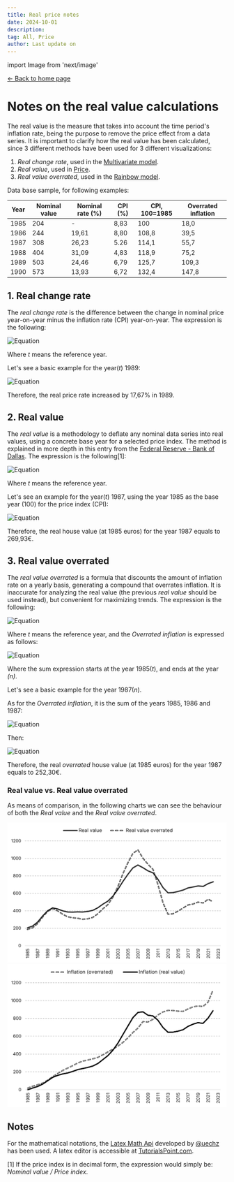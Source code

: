 ```yaml
---
title: Real price notes
date: 2024-10-01
description:
tag: All, Price
author: Last update on
---
```


import Image from 'next/image'

<div class="meta-line"><a class="meta-back" href="/">← Back to home page</a></div>

# Notes on the real value calculations

The real value is the measure that takes into account the time period's inflation rate, being the purpose to remove the price effect from a data series. It is important to clarify how the real value has been calculated, since 3 different methods have been used for 3 different visualizations:

1. _Real change rate_, used in the [Multivariate model](multivariate).
2. _Real value_, used in [Price](price).
3. _Real value overrated_, used in the [Rainbow model](rainbow).

Data base sample, for following examples:

| Year | Nominal value | Nominal rate (%) | CPI (%) | CPI, 100=1985 | Overrated inflation |
| --- | --- | --- | --- | --- | --- |
| 1985 | 204 | - | 8,83 | 100  | 18,0 |
| 1986 | 244 | 19,61 | 8,80 | 108,8 | 39,5 |
| 1987 | 308 | 26,23 | 5.26 | 114,1 | 55,7 |
| 1988 | 404 | 31,09 | 4,83 | 118,9 | 75,2 |
| 1989 | 503 | 24,46 | 6,79 | 125,7 | 109,3 |
| 1990 | 573 | 13,93 | 6,72 | 132,4 | 147,8 |

## 1. Real change rate

The _real change rate_ is the difference between the change in nominal price year-on-year minus the inflation rate (CPI) year-on-year. The expression is the following:

![Equation](https://math.vercel.app/?bgcolor=auto&from=Real%5C%3Achange%5C%3Arate%5C%3A_%7Bt%7D%3DNominal%5C%3Arate%5C%3A_%7Bt%7D-Inflation%5C%3Arate%5C%3A_%7Bt%7D.svg)

Where _t_ means the reference year.

Let's see a basic example for the year(_t_) 1989:

![Equation](https://math.vercel.app/?bgcolor=auto&from=Real%5C%3Achange%5C%3Arate%5C%3A_%7B1989%7D%3D24%2C46%5C%3A-6%2C79%5C%3A%3D17%2C67.svg)

Therefore, the real price rate increased by 17,67% in 1989.

## 2. Real value

The _real value_ is a methodology to deflate any nominal data series into real values, using a concrete base year for a selected price index. The method is explained in more depth in this entry from the [Federal Reserve - Bank of Dallas](https://www.dallasfed.org/research/basics/nominal.aspx). The expression is the following[1]:

![Equation](https://math.vercel.app/?bgcolor=auto&from=Real%5C%3Avalue%5C%3A_%7Bt%7D%3D%5Cfrac%7BNominal%5C%3Avalue%5C%3A_%7Bt%7D%7D%7BPrice%5C%3Aindex%5C%3A_%7Bt%7D%7D%5Ctimes100.svg)

Where _t_ means the reference year.

Let's see an example for the year(_t_) 1987, using the year 1985 as the base year (100) for the price index (CPI):

![Equation](https://math.vercel.app/?bgcolor=auto&from=Real%5C%3Avalue%5C%3A_%7B1987%7D%3D%5Cfrac%7B308%7D%7B114%2C10%7D%5Ctimes100%3D269%2C93.svg)

Therefore, the real house value (at 1985 euros) for the year 1987 equals to 269,93€.

## 3. Real value overrated

The _real value overrated_ is a formula that discounts the amount of inflation rate on a yearly basis, generating a compound that overrates inflation. It is inaccurate for analyzing the real value (the previous _real value_ should be used instead), but convenient for maximizing trends. The expression is the following:

![Equation](https://math.vercel.app/?bgcolor=auto&from=Real%5C%3Avalue%5C%3Aoverrated%5C%3A_%7Bt%7D%3DNominal%5C%3Avalue%5C%3A_%7Bt%7D-Overrated%5C%3AInflation%5C%3A_%7Bt%7D.svg)

Where _t_ means the reference year, and the _Overrated inflation_ is expressed as follows:

![Equation](https://math.vercel.app/?bgcolor=auto&from=Overrated%5C%3AInflation%5C%3A_%7Bt%7D%3D%5Cdisplaystyle%5Csum%5Climits_%7Bt%3D1985%7D%5En%5C%3A%5Cfrac%7BNominal%5C%3Avalue%5C%3A_%7Bt%7D%5C%3A%5Ctimes%5C%3AInflation%5C%3Arate%5C%3A_%7Bt%7D%7D%7B100%7D.svg)

Where the sum expression starts at the year 1985(_t_), and ends at the year _(n)_.

Let's see a basic example for the year 1987(_n_).

As for the _Overrated inflation_, it is the sum of the years 1985, 1986 and 1987:

![Equation](https://math.vercel.app/?bgcolor=auto&from=Overrated%5C%3AInflation%5C%3A_%7B1987%7D%3D%5Cfrac%7B204%5C%3A%5Ctimes%5C%3A8%2C83%5C%3A%7D%7B100%7D%5C%3A%2B%5C%3A%5Cfrac%7B244%5C%3A%5C%3A%5Ctimes%5C%3A8%2C80%5C%3A%7D%7B100%7D%2B%5Cfrac%7B308%5C%3A%5C%3A%5Ctimes%5C%3A5%2C26%5C%3A%7D%7B100%7D%3D55%2C70.svg)

Then:

![Equation](https://math.vercel.app/?bgcolor=auto&from=Real%5C%3Avalue%5C%3Aoverrated%5C%3A_%7B1987%7D%3D308%5C%3A-55%2C70%3D252%2C30.svg)

Therefore, the real _overrated_ house value (at 1985 euros) for the year 1987 equals to 252,30€.

### Real value vs. Real value overrated

As means of comparison, in the following charts we can see the behaviour of both the _Real value_ and the _Real value overrated_.

[![Overrated](/images/overrated1.png)](/images/overrated1.png)
[![Overrated](/images/overrated2.png)](/images/overrated2.png)

## Notes

For the mathematical notations, the [Latex Math Api](https://math.vercel.app/home) developed by [@uechz](https://twitter.com/uechz) has been used. A latex editor is accessible at [TutorialsPoint.com](https://www.tutorialspoint.com/latex_equation_editor.htm).

[1] If the price index is in decimal form, the expression would simply be: _Nominal value / Price index_.
